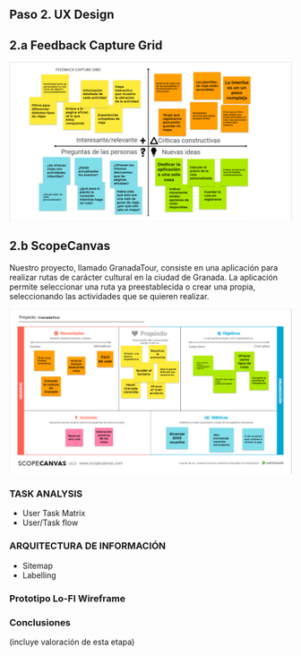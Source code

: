 ## Paso 2. UX Design

2.a Feedback Capture Grid
-----
![foto1](Malla_receptora.png)


2.b ScopeCanvas
-----
Nuestro proyecto, llamado GranadaTour, consiste en una aplicación para realizar rutas de carácter cultural en la ciudad de Granada. La aplicación permite seleccionar una ruta ya preestablecida o crear una propia, seleccionando las actividades que se quieren realizar.

![foto2](ScopeCanvas.png)


### TASK ANALYSIS

* User Task Matrix 
* User/Task flow


### ARQUITECTURA DE INFORMACIÓN

* Sitemap 
* Labelling 


### Prototipo Lo-FI Wireframe 


### Conclusiones  
(incluye valoración de esta etapa)
